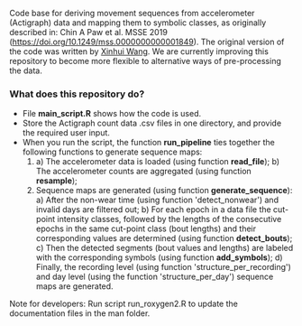 Code base for deriving movement sequences from accelerometer (Actigraph) data and mapping them to symbolic classes, as originally described in: Chin A Paw et al. MSSE 2019 (https://doi.org/10.1249/mss.0000000000001849). The original version of the code was written by [Xinhui Wang](https://www.researchgate.net/profile/Xinhui_Wang5). We are currently improving this repository to become more flexible to alternative ways of pre-processing the data.

### What does this repository do?
- File **main_script.R** shows how the code is used.
- Store the Actigraph count data .csv files in one directory, and provide the required user input.
- When you run the script, the function **run_pipeline** ties together the following functions to generate sequence maps:
  1. a) The accelerometer data is loaded (using function **read_file**);
     b) The accelerometer counts are aggregated (using function **resample**);
  2. Sequence maps are generated (using function **generate_sequence**):
      a) After the non-wear time (using function 'detect_nonwear') and invalid days are filtered out;
      b) For each epoch in a data file the cut-point intensity classes, followed by the lengths of the consecutive epochs in the same cut-point class (bout lengths) and their corresponding             values are determined (using function **detect_bouts**);
      c) Then the detected segments (bout values and lengths) are labeled with the corresponding symbols (using function **add_symbols**); 
      d) Finally, the recording level (using function 'structure_per_recording') and day level (using the function 'structure_per_day') sequence maps are generated.
  
Note for developers: Run script run_roxygen2.R to update the documentation files in the man folder.